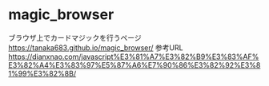 # magic_browser
ブラウザ上でカードマジックを行うページ  
https://tanaka683.github.io/magic_browser/
参考URL   
https://dianxnao.com/javascript%E3%81%A7%E3%82%B9%E3%83%AF%E3%82%A4%E3%83%97%E5%87%A6%E7%90%86%E3%82%92%E3%81%99%E3%82%8B/  

